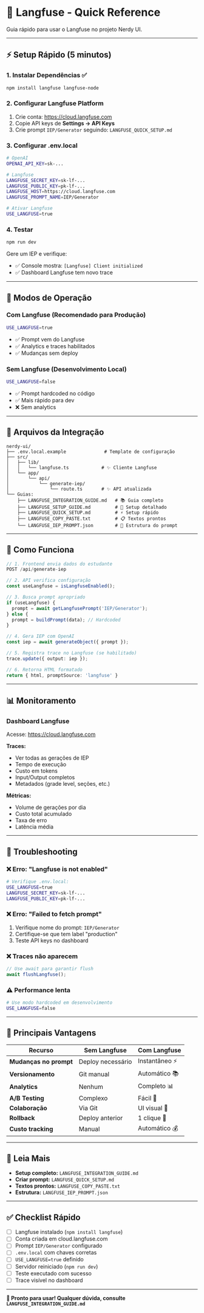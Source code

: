 # 🚀 Langfuse - Quick Reference

Guia rápido para usar o Langfuse no projeto Nerdy UI.

---

## ⚡ Setup Rápido (5 minutos)

### 1. Instalar Dependências ✅
```bash
npm install langfuse langfuse-node
```

### 2. Configurar Langfuse Platform

1. Crie conta: https://cloud.langfuse.com
2. Copie API keys de **Settings → API Keys**
3. Crie prompt `IEP/Generator` seguindo: `LANGFUSE_QUICK_SETUP.md`

### 3. Configurar .env.local

```bash
# OpenAI
OPENAI_API_KEY=sk-...

# Langfuse
LANGFUSE_SECRET_KEY=sk-lf-...
LANGFUSE_PUBLIC_KEY=pk-lf-...
LANGFUSE_HOST=https://cloud.langfuse.com
LANGFUSE_PROMPT_NAME=IEP/Generator

# Ativar Langfuse
USE_LANGFUSE=true
```

### 4. Testar

```bash
npm run dev
```

Gere um IEP e verifique:
- ✅ Console mostra: `[Langfuse] Client initialized`
- ✅ Dashboard Langfuse tem novo trace

---

## 🔀 Modos de Operação

### Com Langfuse (Recomendado para Produção)
```bash
USE_LANGFUSE=true
```
- ✅ Prompt vem do Langfuse
- ✅ Analytics e traces habilitados
- ✅ Mudanças sem deploy

### Sem Langfuse (Desenvolvimento Local)
```bash
USE_LANGFUSE=false
```
- ✅ Prompt hardcoded no código
- ✅ Mais rápido para dev
- ❌ Sem analytics

---

## 📂 Arquivos da Integração

```
nerdy-ui/
├── .env.local.example              # Template de configuração
├── src/
│   ├── lib/
│   │   └── langfuse.ts            # ✨ Cliente Langfuse
│   └── app/
│       └── api/
│           └── generate-iep/
│               └── route.ts       # ✨ API atualizada
└── Guias:
    ├── LANGFUSE_INTEGRATION_GUIDE.md   # 📚 Guia completo
    ├── LANGFUSE_SETUP_GUIDE.md         # 📖 Setup detalhado
    ├── LANGFUSE_QUICK_SETUP.md         # ⚡ Setup rápido
    ├── LANGFUSE_COPY_PASTE.txt         # 📋 Textos prontos
    └── LANGFUSE_IEP_PROMPT.json        # 📝 Estrutura do prompt
```

---

## 🔧 Como Funciona

```typescript
// 1. Frontend envia dados do estudante
POST /api/generate-iep

// 2. API verifica configuração
const useLangfuse = isLangfuseEnabled();

// 3. Busca prompt apropriado
if (useLangfuse) {
  prompt = await getLangfusePrompt('IEP/Generator');
} else {
  prompt = buildPrompt(data); // Hardcoded
}

// 4. Gera IEP com OpenAI
const iep = await generateObject({ prompt });

// 5. Registra trace no Langfuse (se habilitado)
trace.update({ output: iep });

// 6. Retorna HTML formatado
return { html, promptSource: 'langfuse' }
```

---

## 📊 Monitoramento

### Dashboard Langfuse

Acesse: https://cloud.langfuse.com

**Traces:**
- Ver todas as gerações de IEP
- Tempo de execução
- Custo em tokens
- Input/Output completos
- Metadados (grade level, seções, etc.)

**Métricas:**
- Volume de gerações por dia
- Custo total acumulado
- Taxa de erro
- Latência média

---

## 🐛 Troubleshooting

### ❌ Erro: "Langfuse is not enabled"
```bash
# Verifique .env.local:
USE_LANGFUSE=true
LANGFUSE_SECRET_KEY=sk-lf-...
LANGFUSE_PUBLIC_KEY=pk-lf-...
```

### ❌ Erro: "Failed to fetch prompt"
1. Verifique nome do prompt: `IEP/Generator`
2. Certifique-se que tem label "production"
3. Teste API keys no dashboard

### ❌ Traces não aparecem
```typescript
// Use await para garantir flush
await flushLangfuse();
```

### ⚠️ Performance lenta
```bash
# Use modo hardcoded em desenvolvimento
USE_LANGFUSE=false
```

---

## 🎯 Principais Vantagens

| Recurso | Sem Langfuse | Com Langfuse |
|---------|--------------|--------------|
| **Mudanças no prompt** | Deploy necessário | Instantâneo ⚡ |
| **Versionamento** | Git manual | Automático 📚 |
| **Analytics** | Nenhum | Completo 📊 |
| **A/B Testing** | Complexo | Fácil 🧪 |
| **Colaboração** | Via Git | UI visual 👥 |
| **Rollback** | Deploy anterior | 1 clique 🔄 |
| **Custo tracking** | Manual | Automático 💰 |

---

## 📖 Leia Mais

- **Setup completo:** `LANGFUSE_INTEGRATION_GUIDE.md`
- **Criar prompt:** `LANGFUSE_QUICK_SETUP.md`
- **Textos prontos:** `LANGFUSE_COPY_PASTE.txt`
- **Estrutura:** `LANGFUSE_IEP_PROMPT.json`

---

## ✅ Checklist Rápido

- [ ] Langfuse instalado (`npm install langfuse`)
- [ ] Conta criada em cloud.langfuse.com
- [ ] Prompt `IEP/Generator` configurado
- [ ] `.env.local` com chaves corretas
- [ ] `USE_LANGFUSE=true` definido
- [ ] Servidor reiniciado (`npm run dev`)
- [ ] Teste executado com sucesso
- [ ] Trace visível no dashboard

---

**🎉 Pronto para usar! Qualquer dúvida, consulte `LANGFUSE_INTEGRATION_GUIDE.md`**


